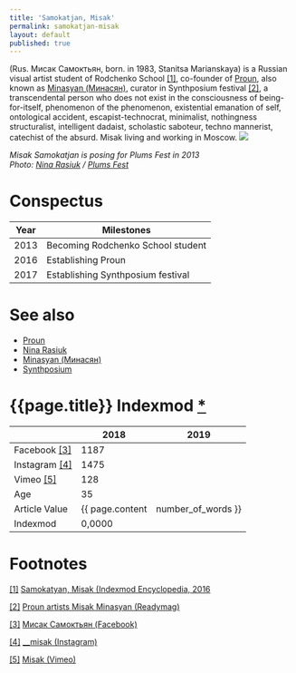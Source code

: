 ```yaml
---
title: 'Samokatjan, Misak'
permalink: samokatjan-misak
layout: default
published: true
---
```


(Rus. Мисак Самоктьян, born. in 1983, Stanitsa Marianskaya) is a Russian visual artist student of Rodchenko School <span id="a1">[\[1\]](#f1)</span>, co-founder of [Proun](proun-movement), also known as [Minasyan (Минасян)](minasyan-misak), curator in Synthposium festival <span id="a2">[\[2\]](#f2)</span>, a transcendental person who does not exist in the consciousness of being-for-itself, phenomenon of the phenomenon, existential emanation of self, ontological accident, escapist-technocrat, minimalist, nothingness structuralist, intelligent dadaist, scholastic saboteur, techno mannerist, catechist of the absurd. Misak living and working in Moscow.
![](http://plumsfest.ru/img/artists/2013/misak.jpg)

*Misak Samokatjan is posing for Plums Fest in 2013 <br>
Photo: [Nina Rasiuk](rasiuk-nina) / [Plums Fest](http://plumsfest.ru/samokatyan/)*

# Conspectus

|Year|Milestones|
|----|---------|
|2013|Becoming Rodchenko School student|
|2016|Establishing Proun|
|2017|Establishing Synthposium festival|

# See also

+ [Proun](proun-movement)
+ [Nina Rasiuk](rasiuk-nina)
+ [Minasyan (Минасян)](minasyan-misak)
+ [Synthposium](synthposium-festival)

# {{page.title}} Indexmod [*](indexmod)

||2018|2019|
|-|-|-|
|Facebook <span id="a3">[\[3\]](#f3)</span>|1187||
|Instagram <span id="a4">[\[4\]](#f4)</span>|1475||
|Vimeo <span id="a5">[\[5\]](#f5)</span>|128||
|Age|35||
|Article Value|{{ page.content | number_of_words }}||
|Indexmod|0,0000||

# Footnotes

[[1]](#a1) <span id="f1"></span> [Samokatyan, Misak (Indexmod Encyclopedia, 2016](https://sites.google.com/site/indexmodencyclopedia/samokatyan-misak)

[[2]](#a2) <span id="f2"></span> [Proun artists Misak Minasyan (Readymag)](https://readymag.com/proun/misak/)

[[3]](#a3) <span id="f3"></span> [Мисак Самоктьян (Facebook)](https://www.facebook.com/misak.samokatyan)

[[4]](#a4) <span id="f4"></span> [__misak (Instagram)](https://www.instagram.com/__misak/)

[[5]](#a5) <span id="f5"></span> [Misak (Vimeo)](https://vimeo.com/misak)
